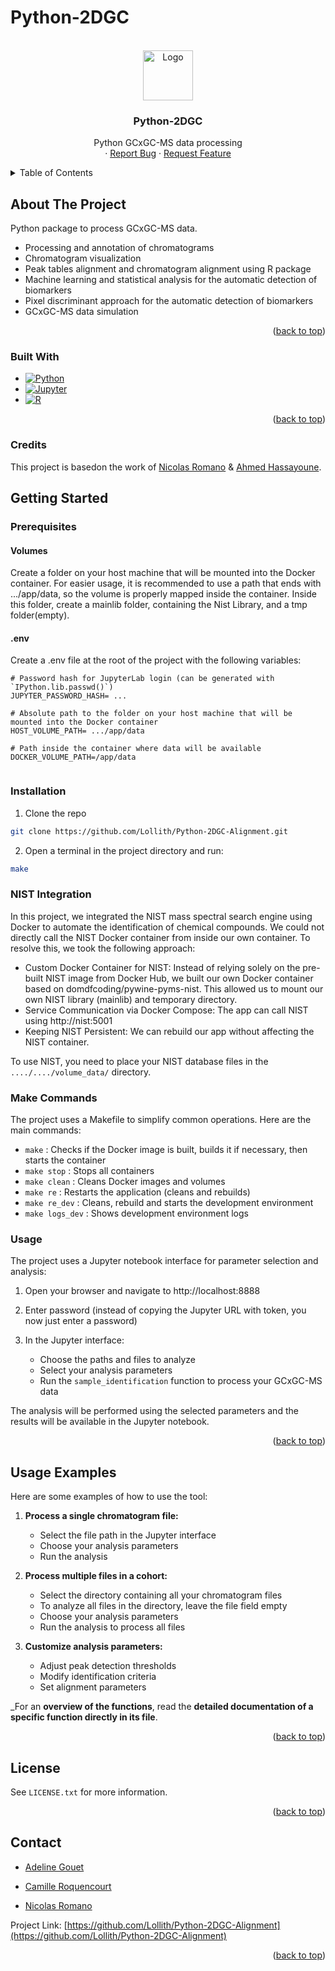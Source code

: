 # Python-2DGC


<a name="readme-top"></a>

<!-- PROJECT LOGO -->
<br />
<div align="center">
  <a href="https://github.com/Easy47/Python-2DGC/">
    <img src="images/logo.png" alt="Logo" width="80" height="80">
  </a>

<h3 align="center">Python-2DGC</h3>

  <p align="center">
    Python GCxGC-MS data processing
    <br />
    ·
    <a href="https://github.com/Lollith/Python-2DGC-Alignment/issues">Report Bug</a>
    ·
    <a href="https://github.com/Lollith/Python-2DGC-Alignment/issues">Request Feature</a>
  </p>
</div>



<!-- TABLE OF CONTENTS -->
<details>
  <summary>Table of Contents</summary>
  <ol>
    <li>
      <a href="#about-the-project">About The Project</a>
      <ul>
        <li><a href="#built-with">Built With</a></li>
        <li><a href="#credits">Credits</a></li>
      </ul>
    </li>
    <li>
      <a href="#getting-started">Getting Started</a>
      <ul>
        <li><a href="#prerequisites">Prerequisites</a></li>
        <li><a href="#installation">Installation</a></li>
      </ul>
    </li>
    <li><a href="#usage">Usage</a></li>
    <li><a href="#usage-examples">Usage Examples</a></li>
    <li><a href="#license">License</a></li>
    <li><a href="#contact">Contact</a></li>
  </ol>
</details>



<!-- ABOUT THE PROJECT -->
## About The Project

Python package to process GCxGC-MS data.

* Processing and annotation of chromatograms
* Chromatogram visualization
* Peak tables alignment and chromatogram alignment using R package
* Machine learning and statistical analysis for the automatic detection of biomarkers
* Pixel discriminant approach for the automatic detection of biomarkers
* GCxGC-MS data simulation


<p align="right">(<a href="#readme-top">back to top</a>)</p>



### Built With

* [![Python](https://img.shields.io/badge/python-3670A0?style=for-the-badge&logo=python&logoColor=ffdd54)][Python-url]
* [![Jupyter](https://img.shields.io/badge/jupyter-%23FA0F00.svg?style=for-the-badge&logo=jupyter&logoColor=white)][Jupyter-url]
* [![R](https://img.shields.io/badge/r-%23276DC3.svg?style=for-the-badge&logo=r&logoColor=white)][R-url]


<p align="right">(<a href="#readme-top">back to top</a>)</p>


### Credits

This project is basedon the work of [Nicolas Romano]( https://github.com/Easy47/Python-2DGC) & [Ahmed Hassayoune](https://github.com/ahmedhassayoune/Python-2DGC-Alignment).

<!-- GETTING STARTED -->
## Getting Started

### Prerequisites
#### Volumes

Create a folder on your host machine that will be mounted into the Docker container.
For easier usage, it is recommended to use a path that ends with .../app/data, so the volume is properly mapped inside the container.
Inside this folder, create a mainlib folder, containing the Nist Library, and a tmp folder(empty).

#### .env

Create a .env file at the root of the project with the following variables:
```
# Password hash for JupyterLab login (can be generated with `IPython.lib.passwd()`)
JUPYTER_PASSWORD_HASH= ...

# Absolute path to the folder on your host machine that will be mounted into the Docker container
HOST_VOLUME_PATH= .../app/data

# Path inside the container where data will be available
DOCKER_VOLUME_PATH=/app/data 
 
```

### Installation

1. Clone the repo
```bash
git clone https://github.com/Lollith/Python-2DGC-Alignment.git
```

2. Open a terminal in the project directory and run:
```bash
make
```

### NIST Integration

In this project, we integrated the NIST mass spectral search engine using Docker to automate the identification of chemical compounds. 
We could not directly call the NIST Docker container from inside our own container. To resolve this, we took the following approach:
- Custom Docker Container for NIST:
    Instead of relying solely on the pre-built NIST image from Docker Hub, we built our own Docker container based on domdfcoding/pywine-pyms-nist. This allowed us to mount our own NIST library (mainlib) and temporary directory.
- Service Communication via Docker Compose:
    The app can call NIST using http://nist:5001
- Keeping NIST Persistent:
    We can rebuild our app without affecting the NIST container.

To use NIST, you need to place your NIST database files in the `..../..../volume_data/` directory.


### Make Commands

The project uses a Makefile to simplify common operations. Here are the main commands:

- `make` : Checks if the Docker image is built, builds it if necessary, then starts the container
- `make stop` : Stops all containers
- `make clean` : Cleans Docker images and volumes
- `make re` : Restarts the application (cleans and rebuilds)
- `make re_dev` : Cleans, rebuild and starts the development environment
- `make logs_dev` : Shows development environment logs


### Usage

The project uses a Jupyter notebook interface for parameter selection and analysis:

1. Open your browser and navigate to http://localhost:8888

2. Enter password (instead of copying the Jupyter URL with token, you now just enter a password)

3. In the Jupyter interface:
   - Choose the paths and files to analyze
   - Select your analysis parameters
   - Run the `sample_identification` function to process your GCxGC-MS data

The analysis will be performed using the selected parameters and the results will be available in the Jupyter notebook.

<p align="right">(<a href="#readme-top">back to top</a>)</p>

## Usage Examples

Here are some examples of how to use the tool:

1. **Process a single chromatogram file:**
   - Select the file path in the Jupyter interface
   - Choose your analysis parameters
   - Run the analysis

2. **Process multiple files in a cohort:**
   - Select the directory containing all your chromatogram files
   - To analyze all files in the directory, leave the file field empty
   - Choose your analysis parameters
   - Run the analysis to process all files

3. **Customize analysis parameters:**
   - Adjust peak detection thresholds
   - Modify identification criteria
   - Set alignment parameters

_For an **overview of the functions**, read the **detailed documentation of a specific function directly in its file**.

<p align="right">(<a href="#readme-top">back to top</a>)</p>


<!-- LICENSE -->
## License

See `LICENSE.txt` for more information.

<p align="right">(<a href="#readme-top">back to top</a>)</p>



<!-- CONTACT -->
## Contact

* [Adeline Gouet](mailto:adeline.gouet@gmail.com)

* [Camille Roquencourt](mailto:camille.roquencourt@hotmail.fr)

* [Nicolas Romano](mailto:nicolas.romano@epita.fr)


Project Link: [https://github.com/Lollith/Python-2DGC-Alignment](https://github.com/Lollith/Python-2DGC-Alignment)

<p align="right">(<a href="#readme-top">back to top</a>)</p>



<!-- MARKDOWN LINKS & IMAGES -->
<!-- https://www.markdownguide.org/basic-syntax/#reference-style-links -->
[contributors-shield]: https://img.shields.io/github/contributors/github_username/repo_name.svg?style=for-the-badge
[contributors-url]: https://github.com/github_username/repo_name/graphs/contributors
[forks-shield]: https://img.shields.io/github/forks/github_username/repo_name.svg?style=for-the-badge
[forks-url]: https://github.com/github_username/repo_name/network/members
[stars-shield]: https://img.shields.io/github/stars/github_username/repo_name.svg?style=for-the-badge
[stars-url]: https://github.com/github_username/repo_name/stargazers
[issues-shield]: https://img.shields.io/github/issues/github_username/repo_name.svg?style=for-the-badge
[issues-url]: https://github.com/github_username/repo_name/issues
[license-shield]: https://img.shields.io/github/license/github_username/repo_name.svg?style=for-the-badge
[license-url]: https://github.com/github_username/repo_name/blob/master/LICENSE.txt
[linkedin-shield]: https://img.shields.io/badge/-LinkedIn-black.svg?style=for-the-badge&logo=linkedin&colorB=555
[linkedin-url]: https://linkedin.com/in/linkedin_username
[product-screenshot]: images/screenshot.png
[Next.js]: https://img.shields.io/badge/next.js-000000?style=for-the-badge&logo=nextdotjs&logoColor=white

[Python-url]: https://python.org/
[Jupyter-url]: https://jupyter.org/
[R-url]: https://www.r-project.org/
